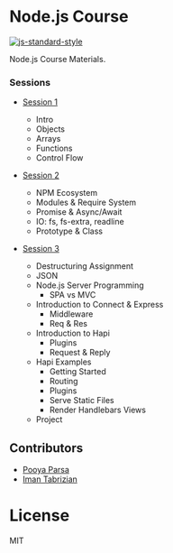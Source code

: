 # Node.js Course
[![js-standard-style](https://img.shields.io/badge/code%20style-standard-brightgreen.svg)](http://standardjs.com)

Node.js Course Materials.

### Sessions
- [Session 1](./session-1)
    - Intro
    - Objects
    - Arrays
    - Functions
    - Control Flow

- [Session 2](./session-2)
    - NPM Ecosystem
    - Modules & Require System
    - Promise & Async/Await
    - IO: fs, fs-extra, readline
    - Prototype & Class

- [Session 3](./session-3)
    - Destructuring Assignment
    - JSON
    - Node.js Server Programming
        - SPA vs MVC
    - Introduction to Connect & Express
        - Middleware
        - Req & Res
    - Introduction to Hapi
        - Plugins
        - Request & Reply
    - Hapi Examples
        - Getting Started
        - Routing
        - Plugins
        - Serve Static Files
        - Render Handlebars Views
    - Project

## Contributors
- [Pooya Parsa](https://github.com/pi0)
- [Iman Tabrizian](https://github.com/Tabrizian)

# License
MIT